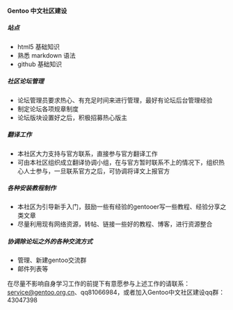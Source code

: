
#### Gentoo 中文社区建设

##### 站点
- html5 基础知识
- 熟悉 markdown 语法
- github 基础知识

##### 社区论坛管理
- 论坛管理员要求热心、有充足时间来进行管理，最好有论坛后台管理经验
- 制定论坛各项规章制度
- 论坛版块设置好之后，积极招募热心版主

##### 翻译工作
- 本社区大力支持与官方联系，直接参与官方翻译工作
- 可由本社区组织成立翻译协调小组，在与官方暂时联系不上的情况下，组织热心人士参与，一旦联系官方之后，可协调将译文上报官方

##### 各种安装教程制作
- 本社区为引导新手入门，鼓励一些有经验的gentooer写一些教程、经验分享之类文章
- 尽量利用现有网络资源，转帖、链接一些好的教程、博客，进行资源整合

##### 协调除论坛之外的各种交流方式
- 管理、新建gentoo交流群
- 邮件列表等

在尽量不影响自身学习工作的前提下有意愿参与上述工作的请联系：service@gentoo.org.cn、qq81066984，或者加入Gentoo中文社区建设qq群：43047398
